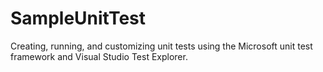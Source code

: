 # SampleUnitTest

Creating, running, and customizing unit tests using the Microsoft unit test framework and Visual Studio Test Explorer. 
